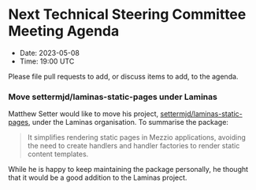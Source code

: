 # Next Technical Steering Committee Meeting Agenda

- Date: 2023-05-08
- Time: 19:00 UTC

Please file pull requests to add, or discuss items to add, to the agenda.

### Move settermjd/laminas-static-pages under Laminas

Matthew Setter would like to move his project, [settermjd/laminas-static-pages](https://github.com/settermjd/laminas-static-pages), under the Laminas organisation. To summarise the package:

> It simplifies rendering static pages in Mezzio applications, avoiding the need to create handlers and handler factories to render static content templates. 

While he is happy to keep maintaining the package personally, he thought that it would be a good addition to the Laminas project. 
